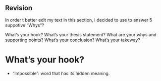 ## Revision

In order t better edit my text in this section, I decided to use to answer 5 suppotive “Whys”?

What’s your hook?
What’s your thesis statement?
What are your whys and supporting points?
What’s your conclusion?
What’s your takeway?


# What’s your hook? 
- “Impossible”: word that has its hidden meaning.
